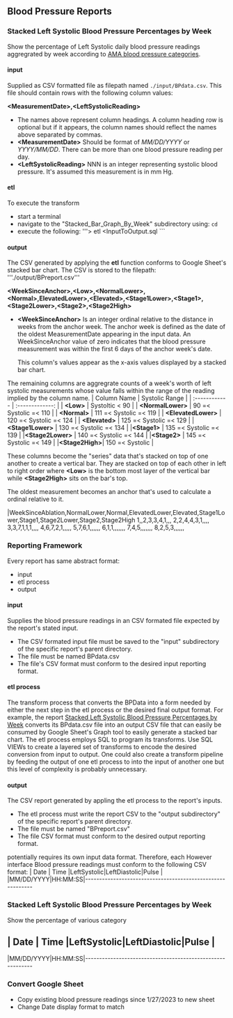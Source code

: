 ## Blood Pressure Reports
### Stacked Left Systolic Blood Pressure Percentages by Week
Show the percentage of Left Systolic daily blood pressure readings aggregrated by week according to [AMA blood pressure categories](https://targetbp.org/best-practices/guidelines17/).  
#### input
Supplied as CSV formatted file as filepath named ```./input/BPdata.csv```.  This file should contain rows with the following column values:

**\<MeasurementDate\>,\<LeftSystolicReading\>**
 + The names above represent column headings.  A column heading row is optional but if it appears, the column names should reflect the names above separated by commas.
 + **\<MeasurementDate\>** Should be format of _MM/DD/YYYY_ or _YYYY/MM/DD_.  There can be more than one blood pressure reading per day.
 + **\<LeftSystolicReading\>**  NNN is an integer representing systolic blood pressure.  It's assumed this measurement is in mm Hg.
#### etl
To execute the transform 
  + start a terminal
  + navigate to the "Stacked_Bar_Graph_By_Week" subdirectory using: ```cd```
  + execute the following: '''> etl <InputToOutput.sql ```
#### output
The CSV generated by applying the **etl** function conforms to Google Sheet's stacked bar chart.  The CSV is stored to the filepath: '''./output/BPreport.csv'''

**\<WeekSinceAnchor\>,\<Low\>,\<NormalLower\>,\<Normal\>,ElevatedLower\>,\<Elevated\>,\<Stage1Lower\>,\<Stage1\>,\<Stage2Lower\>,\<Stage2\>,\<Stage2High\>**
  + **\<WeekSinceAnchor\>**  Is an integer ordinal relative to the distance in weeks from the anchor week.  The anchor week is defined as the date of the oldest MeasurementDate appearing in the input data.  An WeekSinceAnchor value of zero indicates that the blood pressure measurement was within the first 6 days of the anchor week's date.

    This column's values appear as the x-axis values displayed by a stacked bar chart.

The remaining columns are aggregrate counts of a week's worth of left systolic measurements whose value falls within the range of the reading implied by the column name.
| Column Name  |  Systolic Range |
| :------------ | :-------------: |
| **\<Low\>**  | Systoltic < 90  |
| **\<NormalLower\>** | 90 =< Systolic =< 110 |
| **\<Normal\>**  | 111 =< Systolic =< 119 |
| **\<ElevatedLower\>** | 120 =< Systolic =< 124 |
| **\<Elevated\>** | 125 =< Systolic =< 129  |
|**\<Stage1Lower\>** | 130 =< Systolic =< 134 |
|**\<Stage1\>** | 135 =< Systolic =< 139 |
|**\<Stage2Lower\>** | 140 =< Systolic =< 144 |
|**\<Stage2\>** | 145 =< Systolic =< 149 |
|**\<Stage2High\>**| 150 =< Systolic |

These columns become the "series" data that's stacked on top of one another to create a vertical bar.  They are stacked on top of each other in left to right order where  **\<Low\>** is the bottom most layer of the vertical bar while **\<Stage2High\>** sits on the bar's top.
 

  The oldest measurement becomes an anchor that's used to calculate a ordinal relative to it.

|WeekSinceAblation,NormalLower,Normal,ElevatedLower,Elevated,Stage1Lower,Stage1,Stage2Lower,Stage2,Stage2High
1,,2,3,3,4,1,,,
2,2,4,4,3,1,,,,
3,3,7,1,1,1,,,,
4,6,7,2,1,,,,,
5,7,6,1,,,,,,
6,1,1,,,,,,,
7,4,5,,,,,,,
8,2,5,3,,,,,,



### Reporting Framework
Every report has same abstract format:
  + input 
  + etl process
  + output
#### input
Supplies the blood pressure readings in an CSV formated file expected by the report's stated input.
  + The CSV formated input file must be saved to the "input" subdirectory of the specific report's parent directory.
  + The file must be named BPdata.csv
  + The file's CSV format must conform to the desired input reporting format.
#### etl process
The transform process that converts the BPData into a form needed by either the next step in the etl process or the desired final output format.  For example, the report [Stacked Left Systolic Blood Pressure Percentages by Week](#stacked-left-systoli-blood-pressure-percentages-by-week) converts its BPdata.csv file into an output CSV file that can easily be consumed by Google Sheet's Graph tool to easily generate a stacked bar chart.
The etl process employs SQL to program its transforms.  Use SQL VIEWs to create a layered set of transforms to encode the desired conversion from input to output.  One could also create a transform pipeline by feeding the
output of one etl process to into the input of another one but this level of complexity is probably unnecessary. 
#### output
The CSV report generated by appling the etl process to the report's inputs.
  + The etl process must write the report CSV to the "output subdirectory" of the specific report's parent directory.
  + The file must be named "BPreport.csv"
  + The file CSV format must conform to the desired output reporting format.


potentially requires its own input data format. Therefore, each However interface Blood pressure readings must conform to the following CSV format:
|   Date   |  Time  |LeftSystolic|LeftDiastolic|Pulse |
|MM/DD/YYYY|HH:MM:SS|-----------------------------------------------------------
### Stacked Left Systolic Blood Pressure Percentages by Week
Show the percentage of various category

|   Date   |  Time  |LeftSystolic|LeftDiastolic|Pulse |
---------------------------------
|MM/DD/YYYY|HH:MM:SS|-----------------------------------------------------------






### Convert Google Sheet 
+ Copy existing blood pressure readings since 1/27/2023 to new sheet
+ Change Date display format to match
